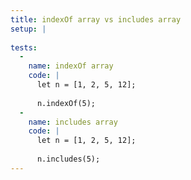 ```yaml
---
title: indexOf array vs includes array
setup: |
  
tests:
  -
    name: indexOf array
    code: |
      let n = [1, 2, 5, 12];
      
      n.indexOf(5);
  -
    name: includes array
    code: |
      let n = [1, 2, 5, 12];
      
      n.includes(5);
---
```


